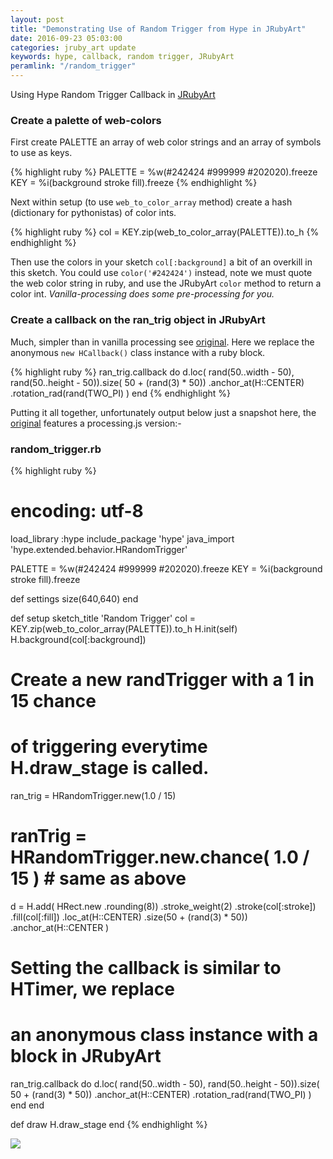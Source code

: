 ```yaml
---
layout: post
title: "Demonstrating Use of Random Trigger from Hype in JRubyArt"
date: 2016-09-23 05:03:00
categories: jruby_art update
keywords: hype, callback, random trigger, JRubyArt
peramlink: "/random_trigger"
---
```


Using Hype Random Trigger Callback in [JRubyArt][jruby_art]

### Create a palette of web-colors ###

First create PALETTE an array of web color strings and an array of symbols to use as keys.

{% highlight ruby %}
PALETTE = %w(#242424 #999999 #202020).freeze
KEY = %i(background stroke fill).freeze
{% endhighlight %}

Next within setup (to use `web_to_color_array` method) create a hash (dictionary for pythonistas) of color ints.

{% highlight ruby %}
col = KEY.zip(web_to_color_array(PALETTE)).to_h
{% endhighlight %}

Then use the colors in your sketch `col[:background]` a bit of an overkill in this sketch. You could use `color('#242424')` instead, note we must quote the web color string in ruby, and use the JRubyArt `color` method to return a color int. _Vanilla-processing does some pre-processing for you._

### Create a callback on the ran_trig object in JRubyArt ###

Much, simpler than in vanilla processing see [original][hype]. Here we replace the anonymous `new HCallback()` class instance with a ruby block.

{% highlight ruby %}
ran_trig.callback do
  d.loc(
    rand(50..width - 50),
    rand(50..height - 50)).size( 50 + (rand(3) * 50))
                          .anchor_at(H::CENTER)
                          .rotation_rad(rand(TWO_PI)
  )
end
{% endhighlight %}

Putting it all together, unfortunately output below just a snapshot here, the [original][hype] features a processing.js version:-

### random_trigger.rb ###

{% highlight ruby %}
# encoding: utf-8
load_library :hype
include_package 'hype'
java_import 'hype.extended.behavior.HRandomTrigger'

PALETTE = %w(#242424 #999999 #202020).freeze
KEY = %i(background stroke fill).freeze

def settings
  size(640,640)
end

def setup
  sketch_title 'Random Trigger'
  col = KEY.zip(web_to_color_array(PALETTE)).to_h
  H.init(self)
  H.background(col[:background])
  # Create a new randTrigger with a 1 in 15 chance
  # of triggering everytime H.draw_stage is called.
  ran_trig = HRandomTrigger.new(1.0 / 15)
  # ranTrig = HRandomTrigger.new.chance( 1.0 / 15 ) # same as above

  d = H.add(
    HRect.new
         .rounding(8))
         .stroke_weight(2)
         .stroke(col[:stroke])
         .fill(col[:fill])
         .loc_at(H::CENTER)
         .size(50 + (rand(3) * 50))
         .anchor_at(H::CENTER
  )

  # Setting the callback is similar to HTimer, we replace
  # an anonymous class instance with a block in JRubyArt

  ran_trig.callback do
    d.loc(
      rand(50..width - 50),
      rand(50..height - 50)).size( 50 + (rand(3) * 50))
                            .anchor_at(H::CENTER)
                            .rotation_rad(rand(TWO_PI)
    )
  end
end

def draw
  H.draw_stage
end
{% endhighlight %}


<img src="/assets/random_trigger.png" />

[jruby_art]:https://ruby-processing.github.io/index.html

[hype]:http://www.hypeframework.org/examples/HRandomTrigger/example_001/index.html
